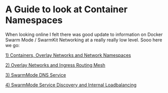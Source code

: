 # A Guide to look at Container Namespaces

When looking online I felt there was good update to information on Docker Swarm Mode / SwarmKit Networking at a really really low level. Sooo here we go:

[1) Containers, Overlay Networks and Network Namespaces](../master/namespaces.md)

[2) Overlay Networks and Ingress Routing Mesh](../master/overlay.md)

[3) SwarmMode DNS Service](../master/swarmmode_dns.md)

[4) SwarmMode Service Discovery and Internal Loadbalancing](../master/swarmmode_sd.md)
